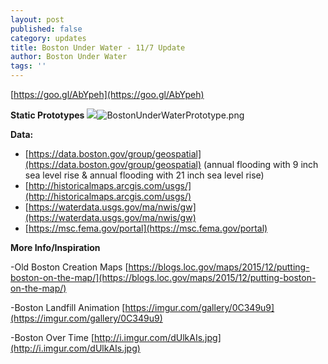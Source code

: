 ```yaml
---
layout: post
published: false
category: updates
title: Boston Under Water - 11/7 Update
author: Boston Under Water
tags: ''
---
```

[https://goo.gl/AbYpeh](https://goo.gl/AbYpeh)

**Static Prototypes**
![]({{site.baseurl}}/assets/BostonUnderWaterPrototype.png)![BostonUnderWaterPrototype.png]({{site.baseurl}}/assets/BostonUnderWaterPrototype.png)


**Data:**

- [https://data.boston.gov/group/geospatial](https://data.boston.gov/group/geospatial) (annual flooding with 9 inch sea level rise & annual flooding with 21 inch sea level rise)
- [http://historicalmaps.arcgis.com/usgs/](http://historicalmaps.arcgis.com/usgs/)
- [https://waterdata.usgs.gov/ma/nwis/gw](https://waterdata.usgs.gov/ma/nwis/gw)
- [https://msc.fema.gov/portal](https://msc.fema.gov/portal)


**More Info/Inspiration**

-Old Boston Creation Maps [https://blogs.loc.gov/maps/2015/12/putting-boston-on-the-map/](https://blogs.loc.gov/maps/2015/12/putting-boston-on-the-map/)

-Boston Landfill Animation [https://imgur.com/gallery/0C349u9](https://imgur.com/gallery/0C349u9)

-Boston Over Time [http://i.imgur.com/dUlkAIs.jpg](http://i.imgur.com/dUlkAIs.jpg)
